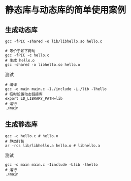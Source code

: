 # 静态库与动态库的简单使用案例

## 生成动态库

```shell
gcc -fPIC -shared -o lib/libhello.so hello.c

# 等价于如下两句
gcc -fPIC -c hello.c
# 生成 hello.o
gcc -shared -o libhello.so hello.o
```

测试

```shell
# 编译
gcc -o main main.c -I./include -L./lib -lhello
# 临时设置动态链接库
export LD_LIBRARY_PATH=lib
# 运行
./main
```

## 生成静态库

```shell
gcc -c hello.c # hello.o
# 静态打包
ar -rcs lib/libhello.a hello.o # libhello.a
```

测试

```shell
gcc -o main main.c -Iinclude -Llib -lhello
# 运行
./main
```

